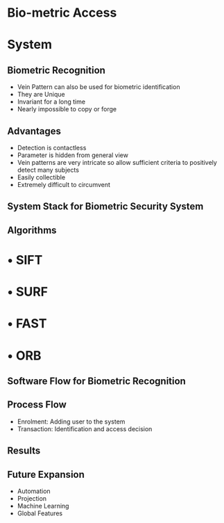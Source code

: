 # Bio-metric Access

# System


## Biometric Recognition

- Vein Pattern can also be used for biometric identification
- They are Unique
- Invariant for a long time
- Nearly impossible to copy or forge


## Advantages

- Detection is contactless
- Parameter is hidden from general view
- Vein patterns are very intricate so allow sufficient criteria to positively
    detect many subjects
- Easily collectible
- Extremely difficult to circumvent


## System Stack for Biometric Security System


## Algorithms

# • SIFT

# • SURF

# • FAST

# • ORB


## Software Flow for Biometric Recognition


## Process Flow

- Enrolment: Adding user to the system
- Transaction: Identification and access decision


## Results


## Future Expansion

- Automation
- Projection
- Machine Learning
- Global Features
